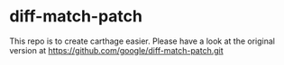 # diff-match-patch
This repo is to create carthage easier. Please have a look at the original version at https://github.com/google/diff-match-patch.git
